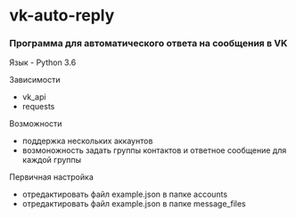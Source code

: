 # vk-auto-reply
### Программа для автоматического ответа на сообщения в VK


Язык - Python 3.6  

Зависимости 
- vk_api
- requests  

Возможности
- поддержка нескольких аккаунтов
- возмоножность задать группы контактов и ответное сообщение для каждой группы  

Первичная настройка
- отредактировать файл example.json в папке accounts
- отредактировать файл example.json в папке message_files
